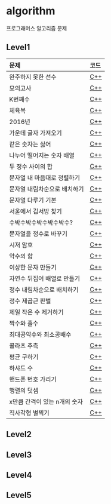 # algorithm
프로그래머스 알고리즘 문제

## Level1

|문제|코드|
|:-------------|:-------------|
|완주하지 못한 선수|[C++](https://github.com/ambacc244/algorithm/tree/master/level1/완주하지_못한_선수.cpp)|
|모의고사|[C++](https://github.com/ambacc244/algorithm/tree/master/level1)|
|K번째수|[C++](https://github.com/ambacc244/algorithm/tree/master/level1)|
|체육복|[C++](https://github.com/ambacc244/algorithm/tree/master/level1)|
|2016년|[C++](https://github.com/ambacc244/algorithm/tree/master/level1)|
|가운데 글자 가져오기|[C++](https://github.com/ambacc244/algorithm/tree/master/level1)|
|같은 숫자는 싫어|[C++](https://github.com/ambacc244/algorithm/tree/master/level1)|
|나누어 떨어지는 숫자 배열|[C++](https://github.com/ambacc244/algorithm/tree/master/level1)|
|두 정수 사이의 합|[C++](https://github.com/ambacc244/algorithm/tree/master/level1)|
|문자열 내 마음대로 정렬하기|[C++](https://github.com/ambacc244/algorithm/tree/master/level1)|
|문자열 내림차순으로 배치하기|[C++](https://github.com/ambacc244/algorithm/tree/master/level1)|
|문자열 다루기 기본|[C++](https://github.com/ambacc244/algorithm/tree/master/level1)|
|서울에서 김서방 찾기|[C++](https://github.com/ambacc244/algorithm/tree/master/level1)|
|수박수박수박수박수박수?|[C++](https://github.com/ambacc244/algorithm/tree/master/level1)|
|문자열을 정수로 바꾸기|[C++](https://github.com/ambacc244/algorithm/tree/master/level1)|
|시저 암호|[C++](https://github.com/ambacc244/algorithm/tree/master/level1)|
|약수의 합|[C++](https://github.com/ambacc244/algorithm/tree/master/level1)|
|이상한 문자 만들기|[C++](https://github.com/ambacc244/algorithm/tree/master/level1)|
|자연수 뒤집어 배열로 만들기|[C++](https://github.com/ambacc244/algorithm/tree/master/level1)|
|정수 내림차순으로 배치하기|[C++](https://github.com/ambacc244/algorithm/tree/master/level1)|
|정수 제곱근 판별|[C++](https://github.com/ambacc244/algorithm/tree/master/level1)|
|제일 작은 수 제거하기|[C++](https://github.com/ambacc244/algorithm/tree/master/level1)|
|짝수와 홀수|[C++](https://github.com/ambacc244/algorithm/tree/master/level1)|
|최대공약수와 최소공배수|[C++](https://github.com/ambacc244/algorithm/tree/master/level1)|
|콜라츠 추측|[C++](https://github.com/ambacc244/algorithm/tree/master/level1)|
|평균 구하기|[C++](https://github.com/ambacc244/algorithm/tree/master/level1)|
|하샤드 수|[C++](https://github.com/ambacc244/algorithm/tree/master/level1)|
|핸드폰 번호 가리기|[C++](https://github.com/ambacc244/algorithm/tree/master/level1)|
|행렬의 덧셈|[C++](https://github.com/ambacc244/algorithm/tree/master/level1)|
|x만큼 간격이 있는 n개의 숫자|[C++](https://github.com/ambacc244/algorithm/tree/master/level1)|
|직사각형 별찍기|[C++](https://github.com/ambacc244/algorithm/tree/master/level1)|


## Level2


## Level3


## Level4


## Level5
